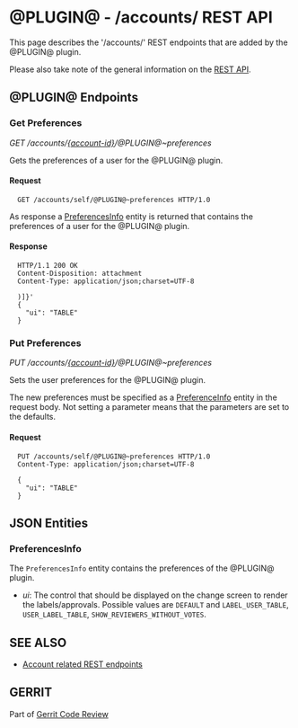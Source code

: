 @PLUGIN@ - /accounts/ REST API
==============================

This page describes the '/accounts/' REST endpoints that are added by
the @PLUGIN@ plugin.

Please also take note of the general information on the
[REST API](../../../Documentation/rest-api.html).

<a id="project-endpoints"> @PLUGIN@ Endpoints
--------------------------------------------

### <a id="get-preferences"> Get Preferences
_GET /accounts/[\{account-id\}](../../../Documentation/rest-api-accounts.html#account-id)/@PLUGIN@~preferences_

Gets the preferences of a user for the @PLUGIN@ plugin.

#### Request

```
  GET /accounts/self/@PLUGIN@~preferences HTTP/1.0
```

As response a [PreferencesInfo](#preferences-info) entity is returned
that contains the preferences of a user for the @PLUGIN@ plugin.

#### Response

```
  HTTP/1.1 200 OK
  Content-Disposition: attachment
  Content-Type: application/json;charset=UTF-8

  )]}'
  {
    "ui": "TABLE"
  }
```

### <a id="put-preferences"> Put Preferences
_PUT /accounts/[\{account-id\}](../../../Documentation/rest-api-accounts.html#account-id)/@PLUGIN@~preferences_

Sets the user preferences for the @PLUGIN@ plugin.

The new preferences must be specified as a [PreferenceInfo](#preference-info)
entity in the request body. Not setting a parameter means that the
parameters are set to the defaults.

#### Request

```
  PUT /accounts/self/@PLUGIN@~preferences HTTP/1.0
  Content-Type: application/json;charset=UTF-8

  {
    "ui": "TABLE"
  }
```


<a id="json-entities">JSON Entities
-----------------------------------

### <a id="preferences-info"></a>PreferencesInfo

The `PreferencesInfo` entity contains the preferences of the @PLUGIN@
plugin.

* _ui_: The control that should be displayed on the change screen to
  render the labels/approvals. Possible values are `DEFAULT` and
  `LABEL_USER_TABLE`, `USER_LABEL_TABLE`,
  `SHOW_REVIEWERS_WITHOUT_VOTES`.

SEE ALSO
--------

* [Account related REST endpoints](../../../Documentation/rest-api-accounts.html)

GERRIT
------
Part of [Gerrit Code Review](../../../Documentation/index.html)
